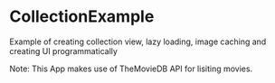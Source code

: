 # CollectionExample
Example of creating collection view, lazy loading, image caching and creating UI programmatically

Note: This App makes use of TheMovieDB API for lisiting movies.

